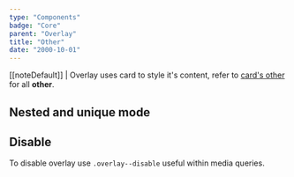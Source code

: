 ```yaml
---
type: "Components"
badge: "Core"
parent: "Overlay"
title: "Other"
date: "2000-10-01"
---
```


[[noteDefault]]
| Overlay uses card to style it's content, refer to [card's other](/components/card/other) for all **other**.

## Nested and unique mode

<demo>
  <demovanilla src="vanilla/components/overlay/nested">
  </demovanilla>
</demo>

## Disable

To disable overlay use `.overlay--disable` useful within media queries.

<demo>
  <demovanilla src="vanilla/components/overlay/disable">
  </demovanilla>
</demo>
